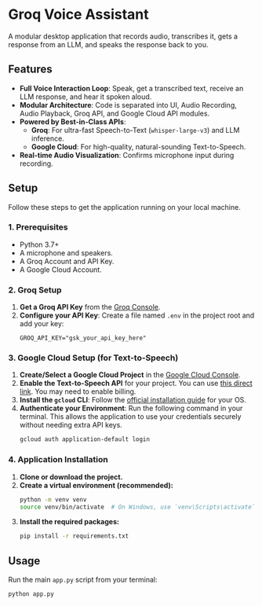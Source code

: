 # Groq Voice Assistant

A modular desktop application that records audio, transcribes it, gets a response from an LLM, and speaks the response back to you.

## Features

- **Full Voice Interaction Loop**: Speak, get a transcribed text, receive an LLM response, and hear it spoken aloud.
- **Modular Architecture**: Code is separated into UI, Audio Recording, Audio Playback, Groq API, and Google Cloud API modules.
- **Powered by Best-in-Class APIs**:
  - **Groq**: For ultra-fast Speech-to-Text (`whisper-large-v3`) and LLM inference.
  - **Google Cloud**: For high-quality, natural-sounding Text-to-Speech.
- **Real-time Audio Visualization**: Confirms microphone input during recording.

## Setup

Follow these steps to get the application running on your local machine.

### 1. Prerequisites

- Python 3.7+
- A microphone and speakers.
- A Groq Account and API Key.
- A Google Cloud Account.

### 2. Groq Setup

1.  **Get a Groq API Key** from the [Groq Console](https://console.groq.com/keys).
2.  **Configure your API Key**: Create a file named `.env` in the project root and add your key:
    ```
    GROQ_API_KEY="gsk_your_api_key_here"
    ```

### 3. Google Cloud Setup (for Text-to-Speech)

1.  **Create/Select a Google Cloud Project** in the [Google Cloud Console](https://console.cloud.google.com/).
2.  **Enable the Text-to-Speech API** for your project. You can use [this direct link](https://console.cloud.google.com/flows/enableapi?apiid=texttospeech.googleapis.com). You may need to enable billing.
3.  **Install the `gcloud` CLI**: Follow the [official installation guide](https://cloud.google.com/sdk/docs/install) for your OS.
4.  **Authenticate your Environment**: Run the following command in your terminal. This allows the application to use your credentials securely without needing extra API keys.
    ```bash
    gcloud auth application-default login
    ```

### 4. Application Installation

1.  **Clone or download the project.**
2.  **Create a virtual environment (recommended):**
    ```bash
    python -m venv venv
    source venv/bin/activate  # On Windows, use `venv\Scripts\activate`
    ```
3.  **Install the required packages:**
    ```bash
    pip install -r requirements.txt
    ```

## Usage

Run the main `app.py` script from your terminal:

```bash
python app.py